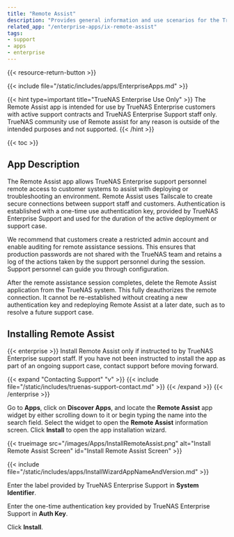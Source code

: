 ```yaml
---
title: "Remote Assist"
description: "Provides general information and use scenarios for the TrueNAS Enterprise Remote Assist app, which allows iXsystems support personnel remote access to TrueNAS Enterprise systems."
related_app: "/enterprise-apps/ix-remote-assist"
tags:
- support
- apps
- enterprise
---
```


{{< resource-return-button >}}

{{< include file="/static/includes/apps/EnterpriseApps.md" >}}

{{< hint type=important title="TrueNAS Enterprise Use Only" >}}
The Remote Assist app is intended for use by TrueNAS Enterprise customers with active support contracts and TrueNAS Enterprise Support staff only.
TrueNAS community use of Remote assist for any reason is outside of the intended purposes and not supported.
{{< /hint >}}

{{< toc >}}

## App Description

The Remote Assist app allows TrueNAS Enterprise support personnel remote access to customer systems to assist with deploying or troubleshooting an environment.
Remote Assist uses Tailscale to create secure connections between support staff and customers.
Authentication is established with a one-time use authentication key, provided by TrueNAS Enterprise Support and used for the duration of the active deployment or support case.

We recommend that customers create a restricted admin account and enable auditing for remote assistance sessions.
This ensures that production passwords are not shared with the TrueNAS team and retains a log of the actions taken by the support personnel during the session.
Support personnel can guide you through configuration.

After the remote assistance session completes, delete the Remote Assist application from the TrueNAS system.
This fully deauthorizes the remote connection.
It cannot be re-established without creating a new authentication key and redeploying Remote Assist at a later date, such as to resolve a future support case.

## Installing Remote Assist

{{< enterprise >}}
Install Remote Assist only if instructed to by TrueNAS Enterprise support staff.
If you have not been instructed to install the app as part of an ongoing support case, contact support before moving forward.

{{< expand "Contacting Support" "v" >}}
{{< include file="/static/includes/truenas-support-contact.md" >}}
{{< /expand >}}
{{< /enterprise >}}

Go to **Apps**, click on **Discover Apps**, and locate the **Remote Assist** app widget by either scrolling down to it or begin typing the name into the search field.
Select the widget to open the **Remote Assist** information screen.
Click **Install** to open the app installation wizard.

{{< trueimage src="/images/Apps/InstallRemoteAssist.png" alt="Install Remote Assist Screen" id="Install Remote Assist Screen" >}}

{{< include file="/static/includes/apps/InstallWizardAppNameAndVersion.md" >}}

Enter the label provided by TrueNAS Enterprise Support in **System Identifier**.

Enter the one-time authentication key provided by TrueNAS Enterprise Support in **Auth Key**.

Click **Install**.
